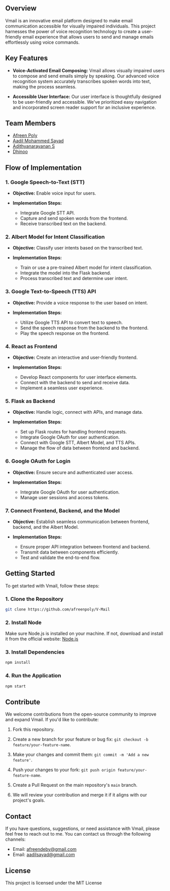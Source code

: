 ## Overview

Vmail is an innovative email platform designed to make email communication accessible for visually impaired individuals. This project harnesses the power of voice recognition technology to create a user-friendly email experience that allows users to send and manage emails effortlessly using voice commands.

## Key Features

- **Voice-Activated Email Composing:** Vmail allows visually impaired users to compose and send emails simply by speaking. Our advanced voice recognition system accurately transcribes spoken words into text, making the process seamless.

- **Accessible User Interface:** Our user interface is thoughtfully designed to be user-friendly and accessible. We've prioritized easy navigation and incorporated screen reader support for an inclusive experience.

## Team Members

- [Afreen Poly](https://github.com/afreenpoly)
- [Aadil Mohammed Sayad](https://github.com/aadilsayad)
- [Adithyanarayanan S](https://github.com/1ce-one)
- [Dhinoo](https://github.com/Dhinuku)



## Flow of Implementation

### 1. Google Speech-to-Text (STT)

- **Objective:** Enable voice input for users.

- **Implementation Steps:**
  - Integrate Google STT API.
  - Capture and send spoken words from the frontend.
  - Receive transcribed text on the backend.

### 2. Albert Model for Intent Classification

- **Objective:** Classify user intents based on the transcribed text.

- **Implementation Steps:**
  - Train or use a pre-trained Albert model for intent classification.
  - Integrate the model into the Flask backend.
  - Process transcribed text and determine user intent.

### 3. Google Text-to-Speech (TTS) API

- **Objective:** Provide a voice response to the user based on intent.

- **Implementation Steps:**
  - Utilize Google TTS API to convert text to speech.
  - Send the speech response from the backend to the frontend.
  - Play the speech response on the frontend.

### 4. React as Frontend

- **Objective:** Create an interactive and user-friendly frontend.

- **Implementation Steps:**
  - Develop React components for user interface elements.
  - Connect with the backend to send and receive data.
  - Implement a seamless user experience.

### 5. Flask as Backend

- **Objective:** Handle logic, connect with APIs, and manage data.

- **Implementation Steps:**
  - Set up Flask routes for handling frontend requests.
  - Integrate Google OAuth for user authentication.
  - Connect with Google STT, Albert Model, and TTS APIs.
  - Manage the flow of data between frontend and backend.

### 6. Google OAuth for Login

- **Objective:** Ensure secure and authenticated user access.

- **Implementation Steps:**
  - Integrate Google OAuth for user authentication.
  - Manage user sessions and access tokens.

### 7. Connect Frontend, Backend, and the Model

- **Objective:** Establish seamless communication between frontend, backend, and the Albert Model.

- **Implementation Steps:**
  - Ensure proper API integration between frontend and backend.
  - Transmit data between components efficiently.
  - Test and validate the end-to-end flow.

## Getting Started

To get started with Vmail, follow these steps:

### 1. Clone the Repository

```bash
git clone https://github.com/afreenpoly/V-Mail
```
### 2. Install Node
  Make sure Node.js is installed on your machine. If not, download and install it from the official website: [Node.js](https://nodejs.org/en)
### 3. Install Dependencies
```bash
npm install
```
### 4. Run the Application
```bash
npm start
```

## Contribute

We welcome contributions from the open-source community to improve and expand Vmail. If you'd like to contribute:

1. Fork this repository.

2. Create a new branch for your feature or bug fix: `git checkout -b feature/your-feature-name`.

3. Make your changes and commit them: `git commit -m 'Add a new feature'`.

4. Push your changes to your fork: `git push origin feature/your-feature-name`.

5. Create a Pull Request on the main repository's `main` branch.

6. We will review your contribution and merge it if it aligns with our project's goals.

## Contact

If you have questions, suggestions, or need assistance with Vmail, please feel free to reach out to me. You can contact us through the following channels:

- Email: afreendeby@gmail.com
- Email: aadilsayad@gmail.com

## License

This project is licensed under the MIT License 

